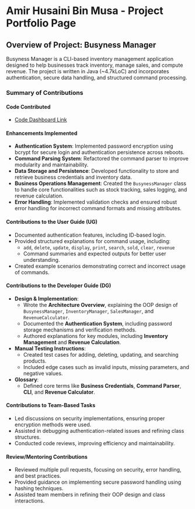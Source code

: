 <!-- @@author amirhusaini06 -->
# Amir Husaini Bin Musa - Project Portfolio Page

## Overview of Project: Busyness Manager
Busyness Manager is a CLI-based inventory management application designed to help businesses track inventory, manage 
sales, and compute revenue. The project is written in Java (~4.7kLoC) and incorporates authentication, secure data 
handling, and structured command processing.

### Summary of Contributions

#### Code Contributed
- [Code Dashboard Link](https://nus-cs2113-ay2425s2.github.io/tp-dashboard/?search=&sort=groupTitle&sortWithin=title&timeframe=commit&mergegroup=&groupSelect=groupByRepos&breakdown=true&checkedFileTypes=docs~functional-code~test-code~other&since=2025-02-21&tabOpen=true&tabType=authorship&tabAuthor=amirhusaini06&tabRepo=AY2425S2-CS2113-F11-1%2Ftp%5Bmaster%5D&authorshipIsMergeGroup=false&authorshipFileTypes=docs~functional-code~test-code&authorshipIsBinaryFileTypeChecked=false&authorshipIsIgnoredFilesChecked=false)

#### Enhancements Implemented
- **Authentication System**: Implemented password encryption using bcrypt for secure login and authentication 
persistence across reboots.
- **Command Parsing System**: Refactored the command parser to improve modularity and maintainability.
- **Data Storage and Persistence**: Developed functionality to store and retrieve business credentials and inventory 
data.
- **Business Operations Management**: Created the `BusynessManager` class to handle core functionalities such as stock 
tracking, sales logging, and revenue calculation.
- **Error Handling**: Implemented validation checks and ensured robust error handling for incorrect command formats and 
missing attributes.

#### Contributions to the User Guide (UG)
- Documented authentication features, including ID-based login.
- Provided structured explanations for command usage, including:
    - `add`, `delete`, `update`, `display`, `print`, `search`, `sold`, `clear`, `revenue`
    - Command summaries and expected outputs for better user understanding.
- Created example scenarios demonstrating correct and incorrect usage of commands.

#### Contributions to the Developer Guide (DG)
- **Design & Implementation**:
    - Wrote the **Architecture Overview**, explaining the OOP design of `BusynessManager`, `InventoryManager`, 
    `SalesManager`, and `RevenueCalculator`.
    - Documented the **Authentication System**, including password storage mechanisms and verification methods.
    - Authored explanations for key modules, including **Inventory Management** and **Revenue Calculation**.
- **Manual Testing Instructions**:
    - Created test cases for adding, deleting, updating, and searching products.
    - Included edge cases such as invalid inputs, missing parameters, and negative values.
- **Glossary**:
    - Defined core terms like **Business Credentials**, **Command Parser**, **CLI**, and **Revenue Calculator**.

#### Contributions to Team-Based Tasks
- Led discussions on security implementations, ensuring proper encryption methods were used.
- Assisted in debugging authentication-related issues and refining class structures.
- Conducted code reviews, improving efficiency and maintainability.

#### Review/Mentoring Contributions
- Reviewed multiple pull requests, focusing on security, error handling, and best practices.
- Provided guidance on implementing secure password handling using hashing techniques.
- Assisted team members in refining their OOP design and class interactions.
